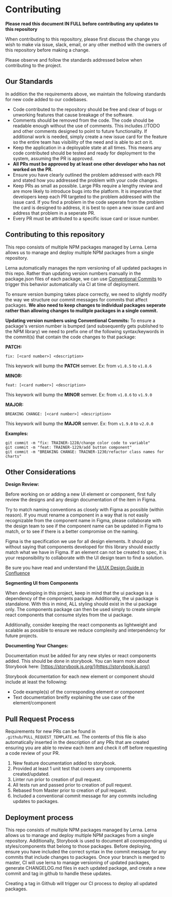 # Contributing

**Please read this document IN FULL before contributing any updates to this repository**

When contributing to this repository, please first discuss the change you wish to make via issue,
slack, email, or any other method with the owners of this repository before making a change. 

Please observe and follow the standards addressed below when contributing to the project.

## Our Standards

In addition the the requirements above, we maintain the following standards for new code added to our codebases.

* Code contributed to the repository should be free and clear of bugs or unworking features that cause breakage of the software.
* Comments should be removed from the code. The code should be readable enough without the use of comments. This includes //TODO and other comments designed to point to future functionality. If additional work is needed, simply create a new issue card for the feature so the entire team has visibility of the need and is able to act on it.
* Keep the application in a deployable state at all times. This means any code contributed should be tested and ready for deployment to the system, assuming the PR is approved.
* **All PRs must be approved by at least one other developer who has not worked on the PR.**
* Ensure you have clearly outlined the problem addressed with each PR and stated how you addressed the problem with your code changes.
* Keep PRs as small as possible. Large PRs require a lengthy review and are more likely to introduce bugs into the platform. It is imperative that developers keep each PR targeted to the problem addressed with the issue card. If you find a problem in the code seperate from the problem the card is designed to address, it is best to open a new issue card and address that problem in a seperate PR.
* Every PR must be attributed to a specific issue card or issue number.

## Contributing to this repository

This repo consists of multiple NPM packages managed by Lerna. Lerna allows us to manage and deploy multiple NPM packages from a single repository.

Lerna automatically manages the npm versioning of all updated packages in this repo. Rather than updating version numbers manually in the package.json files of each package, we can use [Conventional Commits](https://www.conventionalcommits.org/en/v1.0.0/#summary) to trigger this behavior automatically via CI at time of deployment.

To ensure version bumping takes place correctly, we need to slightly modify the way we structure our commit messages for commits that affect packages. **We also need to keep changes to individual packages seperate rather than allowing changes to mulitple packages in a single commit.**

**Updating version numbers using Conventional Commits:**
To ensure a package's version number is bumped (and subsequently gets published to the NPM library) we need to prefix one of the following syntax/keywords in the commit(s) that contain the code changes to that package: 

**PATCH:**

```fix: [<card number>] <description>```

This keywork will bump the **PATCH** semver. Ex: from `v1.8.5` to `v1.8.6`

**MINOR:**

```feat: [<card number>] <description>```

This keywork will bump the **MINOR** semver. Ex: from `v1.8.6` to `v1.9.0`

**MAJOR:**

```BREAKING CHANGE: [<card number>] <description>```

This keywork will bump the **MAJOR** semver. Ex: from `v1.9.0` to `v2.0.0`

**Examples:**

```
git commit -m "fix: TRAINER-1228/change color code to variable"
git commit -m "feat: TRAINER-1229/add button component"
git commit -m "BREAKING CHANGE: TRAINER-1230/refactor class names for charts"
```

## Other Considerations

**Design Review:**

Before working on or adding a new UI element or component, first fully review the designs and any design documentation of the item in Figma. 

Try to match naming conventions as closely with Figma as possible (within reason). If you must rename a component in a way that is not easily recognizable from the component name in Figma, please collaborate with the design team to see if the component name can be updated in Figma to match, or to see if there is a better compromise on the naming.

Figma is the specification we use for all design elements. It should go without saying that components developed for this library should exactly match what we have in Figma. If an element can not be created to spec, it is your responsibility to collaborate with the UI design team to find a solution.

Be sure you have read and understand the [UI/UX Design Guide in Confluence](https://campgladiator.atlassian.net/wiki/spaces/CG/pages/628817933/UI+UX+Design+Documentation)

**Segmenting UI from Components**

When developing in this project, keep in mind that the ui package is a dependency of the components package. Additionally, the ui package is standalone. With this in mind, ALL styling should exist in the ui package only. The components package can then be used simply to create simple react components that consume styles from the ui package. 

Additionally, consider keeping the react components as lightweight and scalable as possible to ensure we reduce complexity and interpendency for future projects.

**Documenting Your Changes:**

Documentation must be added for any new styles or react components added. This should be done in storybook. You can learn more about Storybook here: [https://storybook.js.org/](https://storybook.js.org/)

Storybook documentation for each new element or component should include at least the following:
- Code example(s) of the corresponding element or component
- Text documentation breifly explaining the use case of the element/component

## Pull Request Process

Requirements for new PRs can be found in `.github/PULL_REQUEST_TEMPLATE.md`. The contents of this file is also automatically inserted in the description of any PRs that are created ensuring you are able to review each item and check it off before requesting a code review of your PR.

1. New feature documentation added to storybook.
1. Provided at least 1 unit test that covers any components created/updated.
1. Linter run prior to creation of pull request.
1. All tests run and passed prior to creation of pull request.
1. Rebased from Master prior to creation of pull request.
1. Included a conventional commit message for any commits including updates to packages.

## Deployment process

This repo consists of multiple NPM packages managed by Lerna. Lerna allows us to manage and deploy multiple NPM packages from a single repository. Additionally, Storybook is used to document all cooresponding ui styles/components that belong to those packages. Before deploying, ensure you have included the correct syntax in the commit message for any commits that include changes to packages. Once your branch is merged to master, CI will use lerna to manage versioning of updated packages, generate CHANGELOG.md files in each updated package, and create a new commit and tag in github to handle these updates.

Creating a tag in Github will trigger our CI process to deploy all updated packages.
